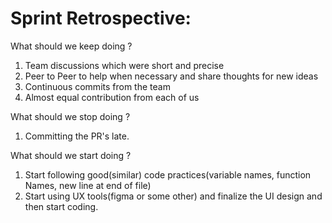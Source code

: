 # Sprint Retrospective:

  What should we keep doing ?
  1) Team discussions which were short and precise
  2) Peer to Peer to help when necessary and share thoughts for new ideas
  3) Continuous commits from the team
  4) Almost equal contribution from each of us

  What should we stop doing ?
  1) Committing the PR's late.

  What should we start doing ?
  1) Start following good(similar) code practices(variable names, function Names, new line at end of file)
  2) Start using UX tools(figma or some other) and finalize the UI design and then start coding.
